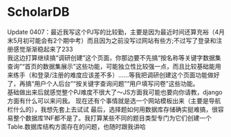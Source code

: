 # ScholarDB
Update 0407：最近我写这个PJ写的比较勤，主要是因为最近时间还算充裕（4月末5月初可能会有2个期中考）而且因为之前没写过网站有些方;不过写了登录和注册感觉渐渐稳起来了233<br/>
我这边打算继续搞“调研创建”这个页面，你那边要不先搞“按名称等关键字数据集查询”“首页的数据集展示”这些功能，可能独立性比较强一点，而且比较基础能用来练手（和登录/注册的难度应该差不多）……等我把调研创建这个页面功能做好了，再搞“用户个人后台”“按关键字查询问题”“用户填写问卷”这些功能。<br/>
基础做出来后就感觉整个PJ难度不很大了～JS方面我可能也要向你请教，django方面有什么可以来问我。
现在还有个事情就是选一个网站模板出来（主要是导航栏什么的），我想先套上去试试
最后，选择题如何用数据库存储确实挺难搞，很容易整个数据库1NF都不是了。我打算某些不同的题目类型专门为它们创建一个Table.数据库结构方面存在的问题，也随时跟我讲哈
